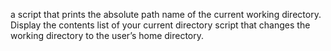a script that prints the absolute path name of the current working directory.
Display the contents list of your current directory
 script that changes the working directory to the user’s home directory.
